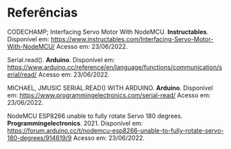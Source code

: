 # Referências
CODECHAMP; Interfacing Servo Motor With NodeMCU. **Instructables**. Disponível em: https://www.instructables.com/Interfacing-Servo-Motor-With-NodeMCU/ Acesso em: 23/06/2022.

Serial.read(). **Arduino**. Disponível em: https://www.arduino.cc/reference/en/language/functions/communication/serial/read/ Acesso em: 23/06/2022.

MICHAEL, JMUSIC SERIAL.READ() WITH ARDUINO. **Arduino**. Disponível em: https://www.programmingelectronics.com/serial-read/ Acesso em: 23/06/2022.

NodeMCU ESP8266 unable to fully rotate Servo 180 degrees. **Programmingelectronics**. 2021. Disponível em: https://forum.arduino.cc/t/nodemcu-esp8266-unable-to-fully-rotate-servo-180-degrees/914619/9 Acesso em: 23/06/2022.
